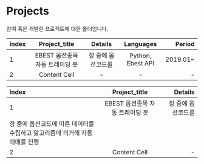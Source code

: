 # Projects
참여 혹은 개발한 프로젝트에 대한 폴더입니다.

| Index  | Project_title | Details | Languages | Period |
:---|:---:|:---:|:---:|---:
| 1  | EBEST 옵션종목 자동 트레이딩 봇  | 장 중에 옵션코드를  | Python, Ebest API | 2019.01~ |
| 2  | Content Cell  | - | - | - |

| Index  | Project_title | Details |
:---|:---:|---:
| 1  | EBEST 옵션종목 자동 트레이딩 봇  | 장 중에 옵션코드를  |
| 장 중에 옵션코드에 따른 데이터를 수집하고 알고리즘에 의거해 자동 매매를 진행 |
| 2  | Content Cell  | - |




